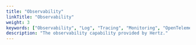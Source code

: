 ```yaml
---
title: "Observability"
linkTitle: "Observability"
weight: 3
keywords: ["Observability", "Log", "Tracing", "Monitoring", "OpenTelemetry"]
description: "The observability capability provided by Hertz."
---
```

